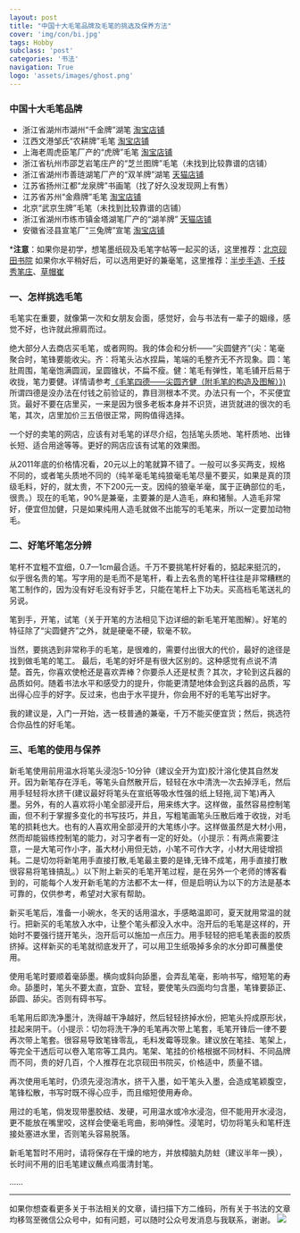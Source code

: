 ```yaml
---
layout: post
title: "中国十大毛笔品牌及毛笔的挑选及保养方法"
cover: 'img/con/bi.jpg'
tags: Hobby
subclass: 'post'
categories: '书法'
navigation: True
logo: 'assets/images/ghost.png'
---
```


### 中国十大毛笔品牌
* 浙江省湖州市湖州“千金牌”湖笔 [淘宝店铺](https://chinahubi.taobao.com/)
* 江西文港邹氏“农耕牌”毛笔 [淘宝店铺](https://uher.taobao.com/)
* 上海老周虎臣笔厂产的“虎牌”毛笔 [淘宝店铺](https://shop103844840.taobao.com/)
* 浙江省杭州市邵芝岩笔庄产的“芝兰图牌”毛笔（未找到比较靠谱的店铺）
* 浙江省湖州市善琏湖笔厂产的“双羊牌”湖笔 [天猫店铺](https://lpbg.tmall.com/)
* 江苏省扬州江都“龙泉牌”书画笔（找了好久没发现网上有售）
* 江苏省苏州“金鼎牌”毛笔 [淘宝店铺](https://cwsd.taobao.com/)
* 北京“武京生牌”毛笔（未找到比较靠谱的店铺）
* 浙江省湖州市练市镇金塔湖笔厂产的“湖羊牌” [天猫店铺](https://huyang.tmall.com)
* 安徽省泾县宣笔厂“三兔牌”宣笔 [淘宝店铺](https://shop72671152.taobao.com/)

***注意**：如果你是初学，想笔墨纸砚及毛笔字帖等一起买的话，这里推荐：[北京砚田书院](https://yantiansy.taobao.com)
如果你水平稍好后，可以选用更好的兼毫笔，这里推荐：[半步手造](https://banbu168.taobao.com)、[千枝秀笔庄](https://qzxbz.taobao.com)、[草帽崔](https://zhibaotang8.taobao.com)

### 一、怎样挑选毛笔

毛笔实在重要，就像第一次和女朋友会面，感觉好，会与书法有一辈子的姻缘，感觉不好，也许就此擦肩而过。

绝大部分人去商店买毛笔，或者网购。我的体会和分析——“尖圆健齐”(尖：笔毫聚合时，笔锋要能收尖。齐：将笔头沾水捏扁，笔端的毛整齐无不齐现象。圆：笔肚周围，笔毫饱满圆润，呈圆锥状，不扁不瘦。健：笔毛有弹性，笔毛铺开后易于收拢，笔力要健。详情请参考[《毛笔四德——尖圆齐健（附毛笔的构造及图解）》)](http://blog.sina.com.cn/s/blog_4d62db8c0102vdr3.html)所谓四德是没办法在付钱之前验证的，靠目测根本不灵。办法只有一个，不买便宜货。最好不要在店里买，一来是因为很多老板本身并不识货，进货就进的很次的毛笔，其次，店里加价三五倍很正常，网购值得选择。

一个好的卖笔的网店，应该有对毛笔的详尽介绍，包括笔头质地、笔杆质地、出锋长短、适合用途等等。更好的网店应该有试笔的效果图。

从2011年底的价格情况看，20元以上的笔就算不错了。一般可以多买两支，规格不同的，或者笔头质地不同的（纯羊毫毛笔纯狼毫毛笔尽量不要买，如果是真的顶级毛料，好的，就太贵，不下200元一支。因纯的狼毫羊毫，属于正确部位的毛，很贵。）现在的毛笔，90%是兼毫，主要兼的是人造毛，麻和猪鬃。人造毛非常好，便宜但加健，只是如果纯用人造毛就做不出能写的毛笔来，所以一定要加动物毛。

### 二、好笔坏笔怎分辨

笔杆不宜粗不宜细，0.7—1cm最合适。千万不要挑笔杆好看的，掂起来挺沉的，似乎很名贵的笔。写字用的是毛而不是笔杆，看上去名贵的笔杆往往是非常糟糕的笔工制作的，因为没有好毛没有好手艺，只能在笔杆上下功夫。买高档毛笔送礼的另说。

笔到手，开笔，试笔（关于开笔的方法相见下边详细的新毛笔开笔图解）。好笔的特征除了“尖圆健齐”之外，就是硬毫不硬，软毫不软。

当然，要挑选到非常称手的毛笔，是很难的，需要付出很大的代价，最好的途径是找到做毛笔的笔工。
最后，毛笔的好坏是有很大区别的。这种感觉有点说不清楚。首先，你喜欢使枪还是喜欢弄棒？你要杀人还是杖责？其次，才轮到这兵器的品质如何。随着书法水平和感受力的提升，你能更清楚地体会到这兵器的品质，写出得心应手的好字。反过来，也由于水平提升，你会用不好的毛笔写出好字。

我的建议是，入门一开始，选一枝普通的兼毫，千万不能买便宜货；然后，挑选符合你品性的好毛笔。

### 三、毛笔的使用与保养

新毛笔使用前用温水将笔头浸泡5-10分钟（建议全开为宜)胶汁溶化使其自然发开。因为新笔存在浮毛，等笔头自然散开后，轻轻在水中清洗一次去掉浮毛，然后用手轻轻将水挤干(建议最好将笔头在宣纸等吸水性强的纸上轻拖,润下笔)再入墨。另外，有的人喜欢将小笔全部浸开后，用来练大字。这样做，虽然容易控制笔画，但不利于掌握多变化的书写技巧，并且，写粗笔画笔头压散后难于收拢，对毛笔的损耗也大。也有的人喜欢用全部浸开的大笔练小字。这样做虽然是大材小用，然而却能锻练控制笔的能力，对习字者有一定的好处。（小提示：有两点需要注意，一是大笔可作小字，虽大材小用但无妨，小笔不可作大字，小材大用徒增损耗。二是切勿将新笔用手直接打散,毛笔最主要的是锋,无锋不成笔，用手直接打散很容易将笔锋搞乱。）以下附上新买的毛笔开笔过程，是在另外一个老师的博客看到的，可能每个人发开新毛笔的方法都不太一样，但是启明认为以下的方法是基本可靠的，仅供参考，希望对大家有帮助。

新买毛笔后，准备一小碗水，冬天的话用温水，手感略温即可，夏天就用常温的就行。把新买的毛笔放入水中，让整个笔头都没入水中。泡开后的毛笔是这样的，开始时不要强行搓开笔头，泡开后可以施加一点压力。用手轻轻的把毛笔表面的胶质挤掉。这样新买的毛笔就彻底发开了，可以用卫生纸吸掉多余的水分即可蘸墨使用。

使用毛笔时要顺着毫舔墨。横向或斜向舔墨，会弄乱笔毫，影响书写，缩短笔的寿命。舔墨时，笔头不要太直，宜卧、宜轻，要使笔头四面均匀含墨，笔锋要舔正、舔圆、舔尖。否则有碍书写。

毛笔用后即洗净墨汁，洗得越干净越好，然后轻轻挤掉水份，把笔头捋成原形状，挂起来阴干。（小提示：切勿将洗干净的毛笔再次带上笔套，毛笔开锋后一律不要再次带上笔套。很容易导致笔锋零乱，毛料发霉等现象。建议放在笔挂、笔架上，等完全干透后可以卷入笔帘等工具内。笔架、笔挂的价格根据不同材料、不同品牌而不同，贵的好几百，个人推荐在北京砚田书院买，价格适中，质量不错。

再次使用毛笔时，仍须先浸泡清水，挤干入墨，如干笔头入墨，会造成笔颖腹空，笔锋松散，书写时既不得心应手，而且缩短使用寿命。

用过的毛笔，倘发现带墨胶结、发硬，可用温水或冷水浸泡，但不能用开水浸泡，更不能放在嘴里咬，这样会使毫毛弯曲，影响弹性。浸笔时，切勿将笔头和笔杆连接处塞进水里，否则笔头容易脱落。

新毛笔暂时不用时，请将保存在干燥的地方，并放樟脑丸防蛀（建议半年一换），长时间不用的旧毛笔建议蘸点鸡蛋清封笔。

......


-----------
如果你想查看更多关于书法相关的文章，请扫描下方二维码，所有关于书法的文章均移驾至微信公众号中，如有问题，可以随时公众号发消息与我联系，谢谢。
<img src="{{ site.baseurl }}/assets/images/qrcode.jpg">
